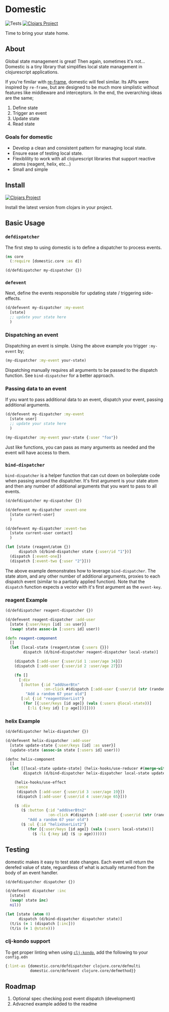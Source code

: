 # Domestic

![Tests](https://github.com/oconn/domestic/workflows/Tests/badge.svg)
[![Clojars Project](https://img.shields.io/clojars/v/oconn/domestic.svg)](https://clojars.org/oconn/domestic)

Time to bring your state home.

## About

Global state management is great! Then again, sometimes it's not... Domestic is a tiny library that simplifies local state management in clojurescript applications.

If you're fimilar with [re-frame](https://github.com/day8/re-frame), domestic will feel similar. Its APIs were inspired by `re-frame`, but are designed to be much more simplistic without features like middleware and interceptors. In the end, the overarching ideas are the same;

1) Define state
1) Trigger an event
1) Update state
1) Read state

### Goals for domestic

- Develop a clean and consistent pattern for managing local state.
- Ensure ease of testing local state.
- Flexiblility to work with all clojurescript libraries that support reactive atoms (reagent, helix, etc...)
- Small and simple

## Install

[![Clojars Project](https://img.shields.io/clojars/v/oconn/domestic.svg)](https://clojars.org/oconn/domestic)

Install the latest version from clojars in your project.

## Basic Usage

### `defdispatcher`

The first step to using domestic is to define a dispatcher to process events.

```clojure
(ns core
  (:require [domestic.core :as d])

(d/defdispatcher my-dispatcher {})
```

### `defevent`

Next, define the events responsible for updating state / triggering side-effects.

```clojure
(d/defevent my-dispatcher :my-event
  [state]
  ;; update your state here
  )
```

### Dispatching an event

Dispatching an event is simple. Using the above example you trigger `:my-event` by;

```clojure
(my-dispatcher :my-event your-state)
```

Dispatching manually requires all arguments to be passed to the dispatch function. See `bind-dispatcher` for a better approach.

### Passing data to an event

If you want to pass additional data to an event, dispatch your event, passing additional arguments.

```clojure
(d/defevent my-dispatcher :my-event
  [state user]
  ;; update your state here
  )

(my-dispatcher :my-event your-state {:user "foo"})
```

Just like functions, you can pass as many arguments as needed and the event will have access to them.

### `bind-dispatcher`

`bind-dispatcher` is a helper function that can cut down on boilerplate code when passing around the dispatcher. It's first argument is your state atom and then any number of additional arguments that you want to pass to all events.

```clojure
(d/defdispatcher my-dispatcher {})

(d/defevent my-dispatcher :event-one
  [state current-user]
  )

(d/defevent my-dispatcher :event-two
  [state current-user contact]
  )

(let [state (reagent/atom {})
      dispatch (d/bind-dispatcher state {:user/id "1"})]
  (dispatch [:event-one])
  (dispatch [:event-two {:user "2"}]))
```

The above example demonstrates how to leverage `bind-dispatcher`. The state atom, and any other number of additional arguments, proxies to each dispatch event (similar to a partially applied function). Note that the `dispatch` function expects a vector with it's first argument as the `event-key`.

### reagent Example

```clojure
(d/defdispatcher reagent-dispatcher {})

(d/defevent reagent-dispatcher :add-user
  [state {:user/keys [id] :as user}]
  (swap! state assoc-in [:users id] user))

(defn reagent-component
  []
  (let [local-state (reagent/atom {:users {}})
        dispatch (d/bind-dispatcher reagent-dispatcher local-state)]

    (dispatch [:add-user {:user/id 1 :user/age 34}])
    (dispatch [:add-user {:user/id 2 :user/age 27}])

    (fn []
      [:div
       [:button {:id "addUserBtn"
                 :on-click #(dispatch [:add-user {:user/id (str (random-uuid)) :user/age 67}])}
         "Add a random 67 year old"]
       [:ul {:id "reagentUserList"}
        (for [{:user/keys [id age]} (vals (:users @local-state))]
          [:li {:key id} [:p age]])]])))
```

### helix Example

```clojure
(d/defdispatcher helix-dispatcher {})

(d/defevent helix-dispatcher :add-user
  [state update-state {:user/keys [id] :as user}]
  (update-state (assoc-in state [:users id] user)))

(defnc helix-component
  []
  (let [[local-state update-state] (helix-hooks/use-reducer #(merge-with merge %1 %2) {:users {}})
        dispatch (d/bind-dispatcher helix-dispatcher local-state update-state)]

    (helix-hooks/use-effect
     :once
     (dispatch [:add-user {:user/id 3 :user/age 19}])
     (dispatch [:add-user {:user/id 4 :user/age 65}]))

    ($ :div
       ($ :button {:id "addUserBtn2"
                   :on-click #(dispatch [:add-user {:user/id (str (random-uuid)) :user/age 67}])}
          "Add a random 67 year old")
       ($ :ul {:id "helixUserList2"}
          (for [{:user/keys [id age]} (vals (:users local-state))]
            ($ :li {:key id} ($ :p age)))))))
```

## Testing

domestic makes it easy to test state changes. Each event will return the derefed value of state, reguardless of what is actually returned from the body of an event handler.

```clojure
(d/defdispatcher dispatcher {})

(d/defevent dispatcher :inc
  [state]
  (swap! state inc)
  nil))

(let [state (atom 0)
      dispatch (d/bind-dispatcher dispatcher state)]
  (t/is (= 1 (dispatch [:inc]))
  (t/is (= 1 @state)))
```

### clj-kondo support

To get proper linting when using [`clj-kondo`](https://github.com/borkdude/clj-kondo), add the following to your `config.edn`

```clojure
{:lint-as {domestic.core/defdispatcher clojure.core/defmulti
           domestic.core/defevent clojure.core/defmethod}}
```

## Roadmap

1) Optional spec checking post event dispatch (development)
1) Advacned example added to the readme
